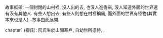 故事框架:
一個封閉的山村裡, 沒人出的去, 也沒人進得來, 沒人知道外面的世界還有沒有其他人. 有些人想出去, 有些人則想在村裡稱霸, 而外面的世界有怪物(其實本來也是人)...故事由此展開. 

chapter1 (柳氏):
阮氏生於山間寒戶, 自幼無所憑恃, , 


